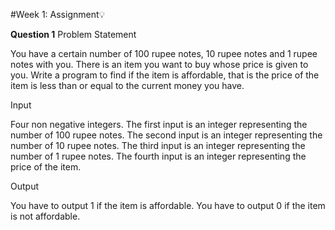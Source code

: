 #Week 1: Assignment💡

**Question 1**
Problem Statement

You have a certain number of 100 rupee notes, 10 rupee notes and 1 rupee notes with you.
There is an item you want to buy whose price is given to you.
Write a program to find if the item is affordable, that is the price of the item is less than or equal to the current money you have.


Input

Four non negative integers. 
The first input is an integer representing the number of 100 rupee notes.
The second input is an integer representing the number of 10 rupee notes.
The third input is an integer representing the number of 1 rupee notes.
The fourth input is an integer representing the price of the item.

Output

You have to output 1 if the item is affordable.
You have to output 0 if the item is not affordable.


